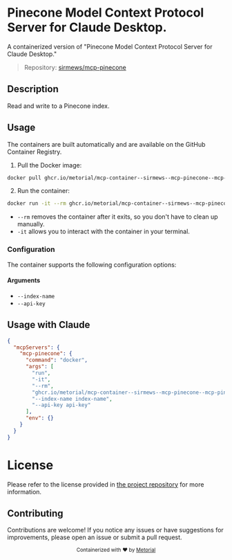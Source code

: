 
# Pinecone Model Context Protocol Server for Claude Desktop.

A containerized version of "Pinecone Model Context Protocol Server for Claude Desktop."

> Repository: [sirmews/mcp-pinecone](https://github.com/sirmews/mcp-pinecone)

## Description

Read and write to a Pinecone index.


## Usage

The containers are built automatically and are available on the GitHub Container Registry.

1. Pull the Docker image:

```bash
docker pull ghcr.io/metorial/mcp-container--sirmews--mcp-pinecone--mcp-pinecone
```

2. Run the container:

```bash
docker run -it --rm ghcr.io/metorial/mcp-container--sirmews--mcp-pinecone--mcp-pinecone 
```

- `--rm` removes the container after it exits, so you don't have to clean up manually.
- `-it` allows you to interact with the container in your terminal.


### Configuration

The container supports the following configuration options:


#### Arguments

- `--index-name`
- `--api-key`






## Usage with Claude

```json
{
  "mcpServers": {
    "mcp-pinecone": {
      "command": "docker",
      "args": [
        "run",
        "-it",
        "--rm",
        "ghcr.io/metorial/mcp-container--sirmews--mcp-pinecone--mcp-pinecone",
        "--index-name index-name",
        "--api-key api-key"
      ],
      "env": {}
    }
  }
}
```

# License

Please refer to the license provided in [the project repository](https://github.com/sirmews/mcp-pinecone) for more information.

## Contributing

Contributions are welcome! If you notice any issues or have suggestions for improvements, please open an issue or submit a pull request.

<div align="center">
  <sub>Containerized with ❤️ by <a href="https://metorial.com">Metorial</a></sub>
</div>
  